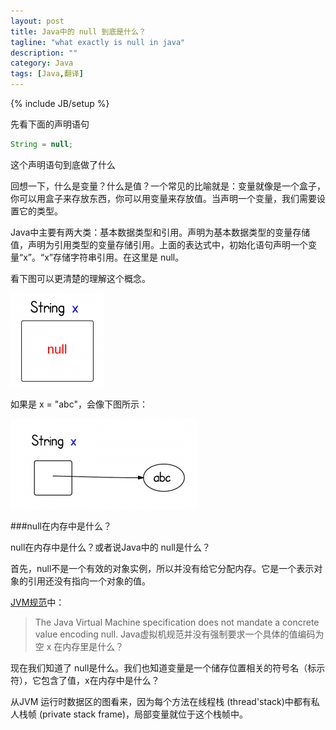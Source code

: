 ```yaml
---
layout: post
title: Java中的 null 到底是什么？
tagline: "what exactly is null in java"
description: ""
category: Java
tags: [Java,翻译]
---
```

{% include JB/setup %}

先看下面的声明语句

```java
String = null;
```

这个声明语句到底做了什么

回想一下，什么是变量？什么是值？一个常见的比喻就是：变量就像是一个盒子，你可以用盒子来存放东西，你可以用变量来存放值。当声明一个变量，我们需要设置它的类型。

Java中主要有两大类：基本数据类型和引用。声明为基本数据类型的变量存储值，声明为引用类型的变量存储引用。上面的表达式中，初始化语句声明一个变量“x”。“x”存储字符串引用。在这里是 null。

看下图可以更清楚的理解这个概念。

![pic1](/assets/images/what-is-null-150x150.png)


如果是 x = "abc"，会像下图所示：

![pic2](/assets/images/variable-reference-300x144.png)

###null在内存中是什么？

null在内存中是什么？或者说Java中的 null是什么？

首先，null不是一个有效的对象实例，所以并没有给它分配内存。它是一个表示对象的引用还没有指向一个对象的值。

[JVM规范](http://docs.oracle.com/javase/specs/jvms/se7/html/jvms-2.html#jvms-2.4)中：

>The Java Virtual Machine specification does not mandate a concrete value encoding null.
>Java虚拟机规范并没有强制要求一个具体的值编码为空
x 在内存里是什么？

现在我们知道了 null是什么。我们也知道变量是一个储存位置相关的符号名（标示符），它包含了值，x在内存中是什么？

从JVM 运行时数据区的图看来，因为每个方法在线程栈 (thread'stack)中都有私人栈帧 (private stack frame)，局部变量就位于这个栈帧中。
